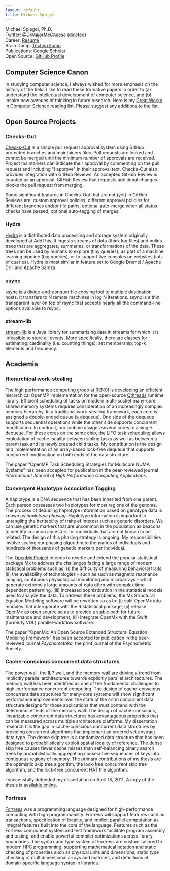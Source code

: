 ```yaml
---
layout: default
title: Michael Spiegel
---
```


Michael Spiegel, Ph.D.  
Twitter: ~~@DrMajorMcCheese~~ (deleted)  
Career: [Resume](https://www.linkedin.com/in/michael-spiegel-908a3627)  
Brain Dump: [Techno Fomo](/technofomo)  
Publications: [Google Scholar](https://scholar.google.com/citations?user=eezjo4sAAAAJ)  
Open Source: [GitHub Profile](https://github.com/mspiegel)  

## Computer Science Canon

In studying computer science, I always wished for more emphasis on the
history of the field. I like to read these formative papers in order to (a)
understand the intellectual development of computer science, and (b) inspire
new avenues of thinking in future research. Here is my [Great Works in Computer
Science](/canon) reading list.  Please suggest any additions to the list.

## Open Source Projects

### Checks-Out

[Checks-Out](https://github.com/capitalone/checks-out) is a simple pull request
approval system using GitHub protected branches and maintainers files.
Pull requests are locked and cannot be merged until the minimum number of approvals
are received. Project maintainers can indicate their approval by commenting on the
pull request and including "I approve" in their approval text. Checks-Out also
provides integration with GitHub Reviews. An accepted GitHub Review is counted
as an approval. GitHub Review that requests additional changes blocks the pull
request from merging.

Some significant features in Checks-Out that are not (yet) in GitHub Reviews are:
custom approval policies, different approval policies for different branches and/or
file paths, optional auto-merge when all status checks have passed, optional
auto-tagging of merges.

### Hydra

[Hydra](http://github.com/addthis/hydra) is a distributed data processing and
storage system originally developed at AddThis. It ingests streams of data
(think log files) and builds trees that are aggregates, summaries, or
transformations of the data. These trees can be used by humans to explore (tiny
queries), as part of a machine learning pipeline (big queries), or to support
live consoles on websites (lots of queries). Hydra is most similar in feature
set to Google Dremel / Apache Drill and Apache Samza.

### ssync

[ssync](http://github.com/addthis/ssync) is a divide-and-conquer file copying
tool to multiple destination hosts. It transfers to N remote machines in log N
iterations. ssync is a thin transparent layer on top of rsync that accepts
nearly all the command-line options available to rsync.

### stream-lib

[stream-lib](http://github.com/addthis/stream-lib) is a Java library for
summarizing data in streams for which it is infeasible to store all events.
More specifically, there are classes for estimating: cardinality (i.e. counting
things); set membership; top-k elements and frequency.


## Academia

### Hierarchical work-stealing

The high performance computing group at [RENCI](http://renci.org/) is
developing an efficient hierarchical OpenMP implementation for the open-source
[Qthreads](http://www.cs.sandia.gov/qthreads) runtime library. Efficient
scheduling of tasks on modern multi-socket many-core shared memory systems
requires consideration of an increasingly complex memory hierarchy. In a
traditional work-stealing framework, each core is assigned a double-ended queue
(a dequeue). One side of the dequeue supports sequential operations while the
other side supports concurrent modification. In contrast, our runtime assigns
several cores to a single dequeue. For these cores on the same chip, the LIFO
task scheduling allows exploitation of cache locality between sibling tasks as
well as between a parent task and its newly created child tasks. My contribution
is the design and implementation of an array-based lock-free dequeue that
supports concurrent modification on both ends of the data structure.

The paper "OpenMP Task Scheduling Strategies for Multicore NUMA Systems" has
been accepted for publication in the peer-reviewed journal _International
Jounral of High Performance Computing Applications_.

### Convergent Haplotype Association Tagging

A haplotype is a DNA sequence that has been inherited from one parent. Each
person possesses two haplotypes for most regions of the genome. The process of
deducing haplotype information based on genotype data is known as _haplotype
phasing_. Haplotype information is important in untangling the heritability of
traits of interest such as generic disorders. We can use genetic markers that
are uncommon in the population as beacons to identify common ancestors for
individuals that are not known to be related. The design of this phasing
strategy is ongoing. My responsibilities involve scaling our phasing algorithm
to thousands of individuals and hundreds of thousands of genetic markers per
individual.

The [OpenMx Project](http://openmx.psyc.virginia.edu) intends to rewrite and
extend the popular statistical package Mx to address the challenges facing a
large range of modern statistical problems such as: (i) the difficulty of
measuring behavioral traits; (ii) the availability of technologies - such as
such as magnetic resonance imaging, continuous physiological monitoring and
microarrays - which generate extremely large amounts of data often with complex
time-dependent patterning; (iii) increased sophistication in the statistical
models used to analyze the data. To address these problems, the Mx Structural
Equation Modeling software will be rewritten so as to: (i) split OpenMx into
modules that interoperate with the R statistical package; (ii) release OpenMx as
open source so as to provide a stable path for future maintenance and
development; (iii) integrate OpenMx with the Swift (formerly VDL) parallel
workflow software.

The paper "OpenMx: An Open Source Extended Structural Equation Modeling
Framework" has been accepted for publication in the peer-reviewed journal
_Psychometrika_, the print journal of the Psychometric Society.

### Cache-conscious concurrent data structures

The power wall, the ILP wall, and the memory wall are driving a trend from
implicitly parallel architectures towards explicitly parallel architectures.
The memory wall has been identified as one of the fundamental challenges to
high-performance concurrent computing. The design of cache-conscious concurrent
data structures for many-core systems will show significant performance
improvements over the state of the art in concurrent data structure designs for
those applications that must contend with the deleterious effects of the memory
wall. The design of cache-conscious, linearizable concurrent data structures
has advantageous properties that can be measured across multiple architecture
platforms. My dissertation research fills the gap in cache-conscious concurrent
data structures by providing concurrent algorithms that implement an ordered
set abstract data type. The dense skip tree is a randomized data structure that
has been designed to probabilistically exploit spatial locality of reference.
The dense skip tree causes fewer cache misses than self-balancing binary search
trees by probabilistically aggregating consecutive sequences of keys into
contiguous regions of memory. The primary contributions of my thesis are the
optimistic skip tree algorithm, the lock-free concurrent skip tree algorithm,
and the lock-free concurrent HAT trie algorithm.

I successfully defended my dissertation on April 18, 2011. A copy of the thesis
is [available online](publications/michael-spiegel-dissertation.pdf).

### Fortress

[Fortress](https://en.wikipedia.org/wiki/Fortress_(programming_language)) was a
programming language designed for high-performance computing with high
programmability. Fortress will support features such as transactions,
specification of locality, and implicit parallel computation as integral
features built into the core of the language. Features such as the Fortress
component system and test framework facilitate program assembly and testing, and
enable powerful compiler optimizations across library boundaries. The syntax and
type system of Fortress are custom-tailored to modern HPC programming,
supporting mathematical notation and static checking of properties such as
physical units and dimensions, static type checking of multidimensional arrays
and matrices, and definitions of domain-specific language syntax in libraries.
